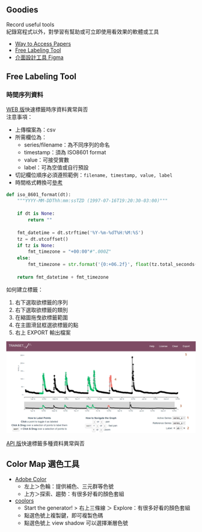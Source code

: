 ## Goodies
Record useful tools  
紀錄寫程式以外，對學習有幫助或可立即使用看效果的軟體或工具  

* [Way to Access Papers](https://sci-hub.se/)
* [Free Labeling Tool](https://trainset.geocene.com/)
* [介面設計工具 Figma](https://www.figma.com/)

## Free Labeling Tool
### 時間序列資料
[WEB 版](https://trainset.geocene.com/)快速標籤時序資料異常與否  
注意事項：
* 上傳檔案為：csv
* 所需欄位為：
  * series/filename：為不同序列的命名
  * timestamp：須為 ISO8601 format
  * value：可接受實數
  * label：可為空值或自行預設 
* 切記欄位順序必須遵照範例：`filename, timestamp, value, label`
* 時間格式轉換可[參考](https://stackoverflow.com/questions/2150739/iso-time-iso-8601-in-python/40484010#40484010)
```python
def iso_8601_format(dt):
    """YYYY-MM-DDThh:mm:ssTZD (1997-07-16T19:20:30-03:00)"""

    if dt is None:
        return ""

    fmt_datetime = dt.strftime('%Y-%m-%dT%H:%M:%S')
    tz = dt.utcoffset()
    if tz is None:
        fmt_timezone = "+00:00"#".000Z"
    else:
        fmt_timezone = str.format('{0:+06.2f}', float(tz.total_seconds() / 3600))

    return fmt_datetime + fmt_timezone
```
  
如何建立標籤：
1. 右下選取欲標籤的序列
2. 右下選取欲標籤的類別
3. 在縮圖拖曳欲標籤範圍
4. 在主圖滑鼠框選欲標籤的點
5. 右上 EXPORT 輸出檔案
  
![](https://github.com/yuning-lin/Goodies/blob/main/TutorPics/TRAINSET.PNG)
  
[API 版](https://labelstud.io/guide/)快速標籤多種資料異常與否

## Color Map 選色工具
* [Adobe Color](https://color.adobe.com/zh/create/color-wheel)
  * 左上＞色輪：提供補色、三元群等色號
  * 上方＞探索、趨勢：有很多好看的顏色套組
* [coolors](https://coolors.co/)
  * Start the generator! > 右上三條線 ＞ Explore：有很多好看的顏色套組
  * 點選色號上複製鍵，即可複製色碼
  * 點選色號上 view shadow 可以選擇漸層色號

